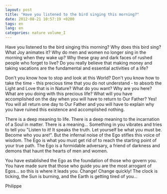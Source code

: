 ```yaml
---
layout: post
title: "Have you listened to the bird singing this morning?"
date: 2012-08-21 10:57:19 +0200
tags: en
lang: en
categories: nature volume_I
---
```

Have you listened to the bird singing this morning? Why does this bird sing? What Joy animates it? Why do men and women no longer sing in the morning when they wake up? Why these gray and dark faces of rushed people who forget to live? Do you really believe that making money and taking vacations are the fundamental and essential activities of a life?

Don't you know how to stop and look at this World? Don't you know how to take the time - this precious time that you do not understand - to absorb the Light and Love that is in Nature? What do you want? Why are you here? What are you doing with this precious life? What will you have accomplished on the day when you will have to return to Our Father? Yes! You will all return one day to Our Father and you will have to explain why you have ruined this existence and accomplished nothing.

There is a deep meaning to life. There is a deep meaning to the incarnation of a Soul in matter. There is a meaning... Something in you vibrates and tries to tell you "Listen to it! It speaks the truth. Let yourself be what you must be. Become who you are!". But the infernal noise of the Ego stifles this voice of wisdom. The Ego is what you must get rid of to reach the starting point of your true path. The Ego is a formidable adversary, a friend of darkness and demons that haunt the hearts of men and women.

You have established the Ego as the foundation of those who govern you. You have made sure that those who guide you are the most arrogant of Egos... so this is where it leads you. Change! Change quickly! The clock is ticking, the Sun is burning, and the Earth is getting tired of you...

Philippe

<!--
This work is licensed under the terms of the Creative Commons Attribution-NonCommercial 4.0 International License.
-->